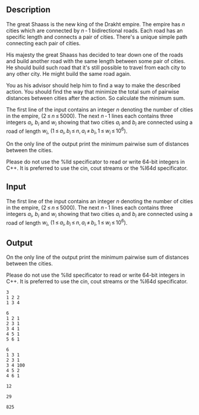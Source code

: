 ## Description

<div><p>The great Shaass is the new king of the Drakht empire. The empire has <span class="tex-span"><i>n</i></span> cities which are connected by <span class="tex-span"><i>n</i> - 1</span> bidirectional roads. Each road has an specific length and connects a pair of cities. There's a unique simple path connecting each pair of cities.</p><p>His majesty the great Shaass has decided to tear down one of the roads and build another road with the same length between some pair of cities. He should build such road that it's still possible to travel from each city to any other city. He might build the same road again.</p><p>You as his advisor should help him to find a way to make the described action. You should find the way that minimize the total sum of pairwise distances between cities after the action. So calculate the minimum sum.</p></div><div class="input-specification"><p>The first line of the input contains an integer <span class="tex-span"><i>n</i></span> denoting the number of cities in the empire, <span class="tex-span">(2 ≤ <i>n</i> ≤ 5000)</span>. The next <span class="tex-span"><i>n</i> - 1</span> lines each contains three integers <span class="tex-span"><i>a</i><sub class="lower-index"><i>i</i></sub></span>, <span class="tex-span"><i>b</i><sub class="lower-index"><i>i</i></sub></span> and <span class="tex-span"><i>w</i><sub class="lower-index"><i>i</i></sub></span> showing that two cities <span class="tex-span"><i>a</i><sub class="lower-index"><i>i</i></sub></span> and <span class="tex-span"><i>b</i><sub class="lower-index"><i>i</i></sub></span> are connected using a road of length <span class="tex-span"><i>w</i><sub class="lower-index"><i>i</i></sub></span>, <span class="tex-span">(1 ≤ <i>a</i><sub class="lower-index"><i>i</i></sub>, <i>b</i><sub class="lower-index"><i>i</i></sub> ≤ <i>n</i>, <i>a</i><sub class="lower-index"><i>i</i></sub> ≠ <i>b</i><sub class="lower-index"><i>i</i></sub>, 1 ≤ <i>w</i><sub class="lower-index"><i>i</i></sub> ≤ 10<sup class="upper-index">6</sup>)</span>.</p></div><div class="output-specification"><p>On the only line of the output print the minimum pairwise sum of distances between the cities.</p><p>Please do not use the <span class="tex-font-style-tt">%lld</span> specificator to read or write 64-bit integers in C++. It is preferred to use the <span class="tex-font-style-tt">cin</span>, <span class="tex-font-style-tt">cout</span> streams or the <span class="tex-font-style-tt">%I64d</span> specificator.</p></div>

## Input

<p>The first line of the input contains an integer <span class="tex-span"><i>n</i></span> denoting the number of cities in the empire, <span class="tex-span">(2 ≤ <i>n</i> ≤ 5000)</span>. The next <span class="tex-span"><i>n</i> - 1</span> lines each contains three integers <span class="tex-span"><i>a</i><sub class="lower-index"><i>i</i></sub></span>, <span class="tex-span"><i>b</i><sub class="lower-index"><i>i</i></sub></span> and <span class="tex-span"><i>w</i><sub class="lower-index"><i>i</i></sub></span> showing that two cities <span class="tex-span"><i>a</i><sub class="lower-index"><i>i</i></sub></span> and <span class="tex-span"><i>b</i><sub class="lower-index"><i>i</i></sub></span> are connected using a road of length <span class="tex-span"><i>w</i><sub class="lower-index"><i>i</i></sub></span>, <span class="tex-span">(1 ≤ <i>a</i><sub class="lower-index"><i>i</i></sub>, <i>b</i><sub class="lower-index"><i>i</i></sub> ≤ <i>n</i>, <i>a</i><sub class="lower-index"><i>i</i></sub> ≠ <i>b</i><sub class="lower-index"><i>i</i></sub>, 1 ≤ <i>w</i><sub class="lower-index"><i>i</i></sub> ≤ 10<sup class="upper-index">6</sup>)</span>.</p>

## Output

<p>On the only line of the output print the minimum pairwise sum of distances between the cities.</p><p>Please do not use the <span class="tex-font-style-tt">%lld</span> specificator to read or write 64-bit integers in C++. It is preferred to use the <span class="tex-font-style-tt">cin</span>, <span class="tex-font-style-tt">cout</span> streams or the <span class="tex-font-style-tt">%I64d</span> specificator.</p>





```input1
3
1 2 2
1 3 4

```




```input2
6
1 2 1
2 3 1
3 4 1
4 5 1
5 6 1

```




```input3
6
1 3 1
2 3 1
3 4 100
4 5 2
4 6 1

```




```output1
12

```




```output2
29

```




```output3
825

```


